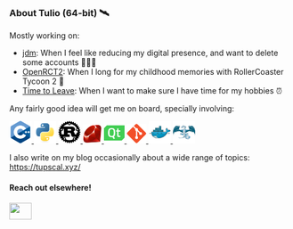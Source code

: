 ### About Tulio (64-bit) 🛰

Mostly working on:
* [jdm][1]: When I feel like reducing my digital presence, and want to delete some accounts 🧘🏽‍♂️
* [OpenRCT2][2]: When I long for my childhood memories with RollerCoaster Tycoon 2 🎢
* [Time to Leave][3]: When I want to make sure I have time for my hobbies ⏰

Any fairly good idea will get me on board, specially involving:

<p align="left">
<!-- C++ -->
<a href="https://en.wikipedia.org/wiki/C%2B%2B" target="_blank"> <img src="https://github.com/devicons/devicon/blob/master/icons/cplusplus/cplusplus-original.svg" alt="cplusplus" width="40" height="40"/> </a>
<!-- Python -->
<a href="https://en.wikipedia.org/wiki/Python_(programming_language)" target="_blank"> <img src="https://github.com/devicons/devicon/blob/master/icons/python/python-original.svg" alt="python" width="40" height="40"/> </a>
<!-- Rust -->
<a href="https://en.wikipedia.org/wiki/Rust_(programming_language)" target="_blank"> <img src="https://github.com/devicons/devicon/blob/master/icons/rust/rust-original.svg" alt="Rust" width="40" height="40"/> </a>
<!-- Ruby -->
<a href="https://en.wikipedia.org/wiki/Ruby_(programming_language)" target="_blank"> <img src="https://github.com/devicons/devicon/blob/master/icons/ruby/ruby-original.svg" alt="ruby" width="34" height="34"/> </a>
<!-- Qt -->
<a href="https://en.wikipedia.org/wiki/Qt_(software)" target="_blank" alt="qt"> <img src="https://github.com/devicons/devicon/blob/master/icons/qt/qt-original.svg" alt="qt" width="37" height="37"/> </a>
<!-- Git -->
<a href="https://en.wikipedia.org/wiki/Git" target="_blank"> <img src="https://github.com/devicons/devicon/blob/master/icons/git/git-original.svg" alt="git" width="35" height="35"/> </a>
<!-- Docker -->
<a href="https://en.wikipedia.org/wiki/Docker_(software)" target="_blank"> <img src="https://github.com/devicons/devicon/blob/master/icons/docker/docker-original.svg" alt="docker" width="40" height="40"/> </a>
<!-- LLVM -->
<a href="https://en.wikipedia.org/wiki/LLVM" target="_blank"> <img src="https://github.com/devicons/devicon/blob/master/icons/llvm/llvm-original.svg" alt="llvm" width="40" height="40"/> </a>
</p>

I also write on my blog occasionally about a wide range of topics:
https://tupscal.xyz/

#### Reach out elsewhere!
<p align="left">
<a href="https://www.linkedin.com/in/tulioleao" target="blank"><img align="center" src="https://cdn.jsdelivr.net/npm/simple-icons@3.0.1/icons/linkedin.svg" alt="" height="30" width="40" /></a>
</p>

[1]: https://github.com/jdm-contrib/jdm
[2]: https://github.com/OpenRCT2/OpenRCT2
[3]: https://github.com/TTLApp/time-to-leave
